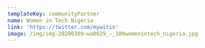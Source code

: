 ```yaml
---
templateKey: communityPartner
name: Women in Tech Nigeria
link: 'https://twitter.com/mywitin'
image: /img/img-20200309-wa0029_-_100womenintech_nigeria.jpg
---
```

